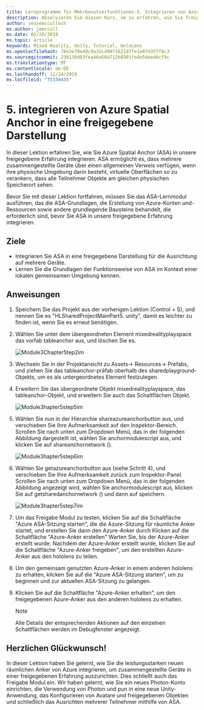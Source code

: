 ```yaml
---
title: Lernprogramme für Mehrbenutzerfunktionen-5. Integrieren von Azure Spatial Anchor in eine gemeinsame Nutzung
description: Absolvieren Sie diesen Kurs, um zu erfahren, wie Sie freigegebene Umgebungen mit mehreren Benutzern in einer hololens 2-Anwendung implementieren.
author: jessemcculloch
ms.author: jemccull
ms.date: 02/26/2019
ms.topic: article
keywords: Mixed Reality, Unity, Tutorial, HoloLens
ms.openlocfilehash: 78e3e70e4dc9a32cd9871621d7fe1e07d35ff8c3
ms.sourcegitcommit: 23b130d03fea46a50a712b8301fe4e5deed6cf9c
ms.translationtype: MT
ms.contentlocale: de-DE
ms.lasthandoff: 12/24/2019
ms.locfileid: "75334435"
---
```

# <a name="5-integrating-azure-spatial-anchors-into-a-shared-experience"></a>5. integrieren von Azure Spatial Anchor in eine freigegebene Darstellung

In dieser Lektion erfahren Sie, wie Sie Azure Spatial Anchor (ASA) in unsere freigegebene Erfahrung integrieren. ASA ermöglicht es, dass mehrere zusammengestellte Geräte über einen allgemeinen Verweis verfügen, wenn ihre physische Umgebung darin besteht, virtuelle Oberflächen so zu verankern, dass alle Teilnehmer Objekte am gleichen physischen Speicherort sehen.

Bevor Sie mit dieser Lektion fortfahren, müssen Sie das ASA-Lernmodul ausführen, das die ASA-Grundlagen, die Erstellung von Azure-Konten und-Ressourcen sowie andere grundlegende Bausteine behandelt, die erforderlich sind, bevor Sie ASA in unsere freigegebene Erfahrung integrieren.

## <a name="objectives"></a>Ziele

* Integrieren Sie ASA in eine freigegebene Darstellung für die Ausrichtung auf mehrere Geräte.
* Lernen Sie die Grundlagen der Funktionsweise von ASA im Kontext einer lokalen gemeinsamen Umgebung kennen.

## <a name="instructions"></a>Anweisungen

1. Speichern Sie das Projekt aus der vorherigen Lektion (Control + S), und nennen Sie es "HLSharedProjectMainPart5. unity", damit es leichter zu finden ist, wenn Sie es erneut benötigen.

2. Wählen Sie unter dem übergeordneten Element mixedrealityplayspace das vorfab tableanchor aus, und löschen Sie es.

    ![Module3Chapter5tep2im](images/module3chapter5step2im.PNG)

3. Wechseln Sie in der Projektansicht zu Assets-> Resources-> Prefabs, und ziehen Sie das tableanchor-präfab oberhalb des sharedplayground-Objekts, um es als untergeordnetes Element festzulegen.

4. Erweitern Sie das übergeordnete Objekt mixedrealityplayspace, das tableanchor-Objekt, und erweitern Sie auch das Schaltflächen Objekt.

    ![Module3hapter5step5im](images/module3chapter5step5im.PNG)

5. Wählen Sie nun in der Hierarchie shareazureanchorbutton aus, und verschieben Sie Ihre Aufmerksamkeit auf den Inspektor-Bereich. Scrollen Sie nach unten zum Dropdown Menü, das in der folgenden Abbildung dargestellt ist, wählen Sie anchormodulescript aus, und klicken Sie auf shareanchornetwork ().

    ![Module3hapter5step6im](images/module3chapter5step6im.PNG)

6. Wählen Sie getazureanchorbutton aus (siehe Schritt 4), und verschieben Sie Ihre Aufmerksamkeit zurück zum Inspektor-Panel. Scrollen Sie nach unten zum Dropdown Menü, das in der folgenden Abbildung angezeigt wird, wählen Sie anchormodulescript aus, klicken Sie auf getsharedanchornetwork () und dann auf speichern.

    ![Module3hapter5step7im](images/module3chapter5step7im.PNG)

7. Um das Freigabe Modul zu testen, klicken Sie auf die Schaltfläche "Azure ASA-Sitzung starten", die die Azure-Sitzung für räumliche Anker startet, und erstellen Sie dann den Azure-Anker durch Klicken auf die Schaltfläche "Azure-Anker erstellen" Warten Sie, bis der Azure-Anker erstellt wurde. Nachdem der Azure-Anker erstellt wurde, klicken Sie auf die Schaltfläche "Azure-Anker freigeben", um den erstellten Azure-Anker aus den hololens zu teilen.

8. Um den gemeinsam genutzten Azure-Anker in einem anderen hololens zu erhalten, klicken Sie auf die "Azure ASA-Sitzung starten", um zu beginnen und zur aktuellen ASA-Sitzung zu gelangen.

9. Klicken Sie auf die Schaltfläche "Azure-Anker erhalten", um den freigegebenen Azure-Anker aus den anderen hololens zu erhalten.

    >[!NOTE]
    >Alle Details der entsprechenden Aktionen auf den einzelnen Schaltflächen werden im Debugfenster angezeigt.

## <a name="congratulations"></a>Herzlichen Glückwunsch!

In dieser Lektion haben Sie gelernt, wie Sie die leistungsstarken neuen räumlichen Anker von Azure integrieren, um zusammengestellte Geräte in einer freigegebenen Erfahrung auszurichten. Dies schließt auch das Freigabe Modul ein. Wir haben gelernt, wie Sie ein neues Photon-Konto einrichten, die Verwendung von Photon und pun in eine neue Unity-Anwendung, das Konfigurieren von Avatare und freigegebenen Objekten und schließlich das Ausrichten mehrerer Teilnehmer mithilfe von ASA.

